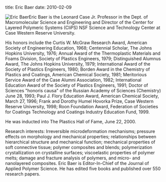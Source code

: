 title: Eric Baer
date: 2010-02-09 

![Eric Baer]("/images/Presentation1.jpg)Eric Baer is the Leonard Case Jr. Professor in the Dept. of Macromolecular Science and Engineering and Director of the Center for Layered Polymeric Systems (CliPS)  NSF Science and Technology Center at Case Western Reserve University.

His honors include the Curtis W. McGraw Research Award, American Society of Engineering Education, 1968; Centennial Scholar, The Johns Hopkins University, 1976; Annual Award of the Thermoplastic Materials and Foams Division, Society of Plastics Engineers, 1979; Distinguished Alumnus Award, The Johns Hopkins University, 1979; International Award of the Society of Plastics Engineers, 1980; Borden Award in the Chemistry of Plastics and Coatings, American Chemical Society, 1981; Meritorious Service Award of the Case Alumni Association, 1982; International Education Award of the Society of Plastics Engineers, 1991; Doctor of Sciences "honoris causa" of the Russian Academy of Sciences (Chemistry) June 28, 1993; Paul J. Flory Education Award, American Chemical Society, March 27, 1996; Frank and Dorothy Humel Hovorka Prize, Case Western Reserve University, 1998; Roon Foundation Award, Federation of Societies for Coatings Technology and Coatings Industry Education Fund, 1999.  

He was inducted into The Plastics Hall of Fame, June 22, 2000.  
   
Research interests: Irreversible microdeformation mechanisms; pressure effects on morphology and mechanical properties; relationships between hierarchical structure and mechanical function; mechanical properties of soft connective tissue; polymer composites and blends; polymerization crystallization on crystalline surfaces; viscoelastic properties of polymer melts; damage and fracture analysis of polymers, and micro- and nanolayered composites.  Eric Baer is Editor-In-Chief of the Journal of Applied Polymer Science.  He has edited five books and published over 550 research papers.